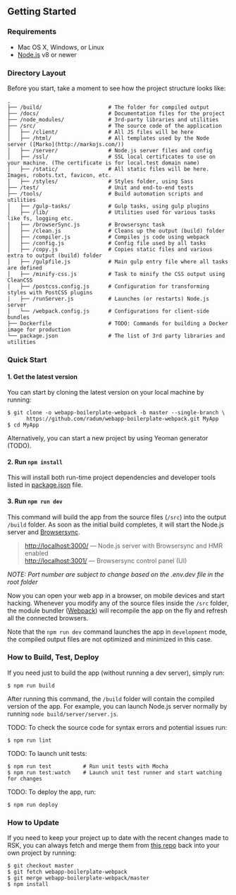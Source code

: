 ## Getting Started

### Requirements

  * Mac OS X, Windows, or Linux
  * [Node.js](https://nodejs.org/) v8 or newer

### Directory Layout

Before you start, take a moment to see how the project structure looks like:

```
.
├── /build/                     # The folder for compiled output
├── /docs/                      # Documentation files for the project
├── /node_modules/              # 3rd-party libraries and utilities
├── /src/                       # The source code of the application
│   ├── /client/                # All JS files will be here
│   ├── /html/                  # All templates used by the Node server ([Marko](http://markojs.com/))
│   ├── /server/                # Node.js server files and config
│   ├── /ssl/                   # SSL local certificates to use on your machine. (The certificate is for local.test domain name)
│   ├── /static/                # All static files will be here. Images, robots.txt, favicon, etc.
│   ├── /styles/                # Styles folder, using Sass
├── /test/                      # Unit and end-to-end tests
├── /tools/                     # Build automation scripts and utilities
│   ├── /gulp-tasks/            # Gulp tasks, using gulp plugins
│   ├── /lib/                   # Utilities used for various tasks like fs, logging etc.
│   ├── /browserSync.js         # Browsersync task
│   ├── /clean.js               # Cleans up the output (build) folder
│   ├── /compiler.js            # Compiles js code using webpack
│   ├── /config.js              # Config file used by all tasks
│   ├── /copy.js                # Copies static files and various extra to output (build) folder
│   ├── /gulpfile.js            # Main gulp entry file where all tasks are defined
│   ├── /minify-css.js          # Task to minify the CSS output using CleanCSS
│   ├── /postcss.config.js      # Configuration for transforming styles with PostCSS plugins
│   ├── /runServer.js           # Launches (or restarts) Node.js server
│   └── /webpack.config.js      # Configurations for client-side bundles
├── Dockerfile                  # TODO: Commands for building a Docker image for production
└── package.json                # The list of 3rd party libraries and utilities
```

### Quick Start

#### 1. Get the latest version

You can start by cloning the latest version on your local machine by running:

```shell
$ git clone -o webapp-boilerplate-webpack -b master --single-branch \
      https://github.com/radum/webapp-boilerplate-webpack.git MyApp
$ cd MyApp
```

Alternatively, you can start a new project by using Yeoman generator (TODO).

#### 2. Run `npm install`

This will install both run-time project dependencies and developer tools listed
in [package.json](../package.json) file.

#### 3. Run `npm run dev`

This command will build the app from the source files (`/src`) into the output
`/build` folder. As soon as the initial build completes, it will start the
Node.js server and [Browsersync](https://browsersync.io/).

> [http://localhost:3000/](http://localhost:3000/) — Node.js server with Browsersync and HMR enabled<br>
> [http://localhost:3001/](http://localhost:3002/) — Browsersync control panel (UI)

*NOTE: Port number are subject to change based on the .env.dev file in the root folder*

Now you can open your web app in a browser, on mobile devices and start
hacking. Whenever you modify any of the source files inside the `/src` folder,
the module bundler ([Webpack](http://webpack.github.io/)) will recompile the
app on the fly and refresh all the connected browsers.

Note that the `npm run dev` command launches the app in `development` mode,
the compiled output files are not optimized and minimized in this case.

### How to Build, Test, Deploy

If you need just to build the app (without running a dev server), simply run:

```shell
$ npm run build
```

After running this command, the `/build` folder will contain the compiled
version of the app. For example, you can launch Node.js server normally by
running `node build/server/server.js`.

TODO: To check the source code for syntax errors and potential issues run:

```shell
$ npm run lint
```

TODO: To launch unit tests:

```shell
$ npm run test          # Run unit tests with Mocha
$ npm run test:watch    # Launch unit test runner and start watching for changes
```

TODO: To deploy the app, run:

```shell
$ npm run deploy
```

### How to Update

If you need to keep your project up to date with the recent changes made to RSK,
you can always fetch and merge them from [this repo](https://github.com/radum/webapp-boilerplate-webpack)
back into your own project by running:

```shell
$ git checkout master
$ git fetch webapp-boilerplate-webpack
$ git merge webapp-boilerplate-webpack/master
$ npm install
```
